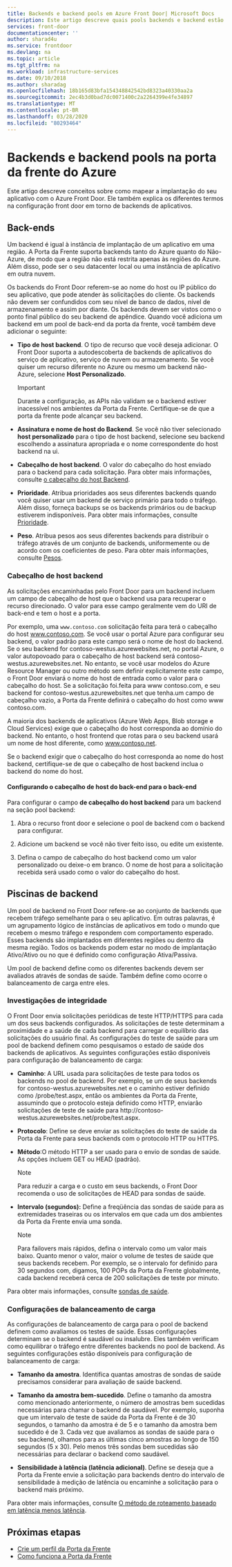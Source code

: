 ```yaml
---
title: Backends e backend pools em Azure Front Door| Microsoft Docs
description: Este artigo descreve quais pools backends e backend estão na configuração front door.
services: front-door
documentationcenter: ''
author: sharad4u
ms.service: frontdoor
ms.devlang: na
ms.topic: article
ms.tgt_pltfrm: na
ms.workload: infrastructure-services
ms.date: 09/10/2018
ms.author: sharadag
ms.openlocfilehash: 18b165d83bfa154348842542bd8323a40330aa2a
ms.sourcegitcommit: 2ec4b3d0bad7dc0071400c2a2264399e4fe34897
ms.translationtype: MT
ms.contentlocale: pt-BR
ms.lasthandoff: 03/28/2020
ms.locfileid: "80293464"
---
```

# <a name="backends-and-backend-pools-in-azure-front-door"></a>Backends e backend pools na porta da frente do Azure
Este artigo descreve conceitos sobre como mapear a implantação do seu aplicativo com o Azure Front Door. Ele também explica os diferentes termos na configuração front door em torno de backends de aplicativos.

## <a name="backends"></a>Back-ends
Um backend é igual à instância de implantação de um aplicativo em uma região. A Porta da Frente suporta backends tanto do Azure quanto do Não-Azure, de modo que a região não está restrita apenas às regiões do Azure. Além disso, pode ser o seu datacenter local ou uma instância de aplicativo em outra nuvem.

Os backends do Front Door referem-se ao nome do host ou IP público do seu aplicativo, que pode atender às solicitações do cliente. Os backends não devem ser confundidos com seu nível de banco de dados, nível de armazenamento e assim por diante. Os backends devem ser vistos como o ponto final público do seu backend de apêndice. Quando você adiciona um backend em um pool de back-end da porta da frente, você também deve adicionar o seguinte:

- **Tipo de host backend**. O tipo de recurso que você deseja adicionar. O Front Door suporta a autodescoberta de backends de aplicativos do serviço de aplicativo, serviço de nuvem ou armazenamento. Se você quiser um recurso diferente no Azure ou mesmo um backend não-Azure, selecione **Host Personalizado**.

    >[!IMPORTANT]
    >Durante a configuração, as APIs não validam se o backend estiver inacessível nos ambientes da Porta da Frente. Certifique-se de que a porta da frente pode alcançar seu backend.

- **Assinatura e nome de host do Backend**. Se você não tiver selecionado **host personalizado** para o tipo de host backend, selecione seu backend escolhendo a assinatura apropriada e o nome correspondente do host backend na ui.

- **Cabeçalho de host backend**. O valor do cabeçalho do host enviado para o backend para cada solicitação. Para obter mais informações, consulte [o cabeçalho do host Backend](#hostheader).

- **Prioridade**. Atribua prioridades aos seus diferentes backends quando você quiser usar um backend de serviço primário para todo o tráfego. Além disso, forneça backups se os backends primários ou de backup estiverem indisponíveis. Para obter mais informações, consulte [Prioridade](front-door-routing-methods.md#priority).

- **Peso**. Atribua pesos aos seus diferentes backends para distribuir o tráfego através de um conjunto de backends, uniformemente ou de acordo com os coeficientes de peso. Para obter mais informações, consulte [Pesos](front-door-routing-methods.md#weighted).

### <a name="backend-host-header"></a><a name = "hostheader"></a>Cabeçalho de host backend

As solicitações encaminhadas pelo Front Door para um backend incluem um campo de cabeçalho de host que o backend usa para recuperar o recurso direcionado. O valor para esse campo geralmente vem do URI de back-end e tem o host e a porta.

Por exemplo, uma `www.contoso.com` solicitação feita para terá o cabeçalho do host www.contoso.com. Se você usar o portal Azure para configurar seu backend, o valor padrão para este campo será o nome de host do backend. Se o seu backend for contoso-westus.azurewebsites.net, no portal Azure, o valor autopovoado para o cabeçalho de host backend será contoso-westus.azurewebsites.net. No entanto, se você usar modelos do Azure Resource Manager ou outro método sem definir explicitamente este campo, o Front Door enviará o nome do host de entrada como o valor para o cabeçalho do host. Se a solicitação foi\.feita para www contoso.com, e seu backend for contoso-westus.azurewebsites.net que tenha\.um campo de cabeçalho vazio, a Porta da Frente definirá o cabeçalho do host como www contoso.com.

A maioria dos backends de aplicativos (Azure Web Apps, Blob storage e Cloud Services) exige que o cabeçalho do host corresponda ao domínio do backend. No entanto, o host frontend que rotas para o seu backend usará um nome de host diferente, como www.contoso.net.

Se o backend exigir que o cabeçalho do host corresponda ao nome do host backend, certifique-se de que o cabeçalho de host backend inclua o backend do nome do host.

#### <a name="configuring-the-backend-host-header-for-the-backend"></a>Configurando o cabeçalho de host do back-end para o back-end

Para configurar o campo **de cabeçalho do host backend** para um backend na seção pool backend:

1. Abra o recurso front door e selecione o pool de backend com o backend para configurar.

2. Adicione um backend se você não tiver feito isso, ou edite um existente.

3. Defina o campo de cabeçalho do host backend como um valor personalizado ou deixe-o em branco. O nome de host para a solicitação recebida será usado como o valor do cabeçalho do host.

## <a name="backend-pools"></a>Piscinas de backend
Um pool de backend no Front Door refere-se ao conjunto de backends que recebem tráfego semelhante para o seu aplicativo. Em outras palavras, é um agrupamento lógico de instâncias de aplicativos em todo o mundo que recebem o mesmo tráfego e respondem com comportamento esperado. Esses backends são implantados em diferentes regiões ou dentro da mesma região. Todos os backends podem estar no modo de implantação Ativo/Ativo ou no que é definido como configuração Ativa/Passiva.

Um pool de backend define como os diferentes backends devem ser avaliados através de sondas de saúde. Também define como ocorre o balanceamento de carga entre eles.

### <a name="health-probes"></a>Investigações de integridade
O Front Door envia solicitações periódicas de teste HTTP/HTTPS para cada um dos seus backends configurados. As solicitações de teste determinam a proximidade e a saúde de cada backend para carregar o equilíbrio das solicitações do usuário final. As configurações do teste de saúde para um pool de backend definem como pesquisamos o estado de saúde dos backends de aplicativos. As seguintes configurações estão disponíveis para configuração de balanceamento de carga:

- **Caminho**: A URL usada para solicitações de teste para todos os backends no pool de backend. Por exemplo, se um de seus backends for contoso-westus.azurewebsites.net e o caminho estiver definido como /probe/test.aspx, então os ambientes da Porta da Frente, assumindo que o protocolo esteja definido como HTTP, enviarão solicitações de teste de saúde para http\://contoso-westus.azurewebsites.net/probe/test.aspx.

- **Protocolo**: Define se deve enviar as solicitações do teste de saúde da Porta da Frente para seus backends com o protocolo HTTP ou HTTPS.

- **Método**:O método HTTP a ser usado para o envio de sondas de saúde. As opções incluem GET ou HEAD (padrão).
    > [!NOTE]
    > Para reduzir a carga e o custo em seus backends, o Front Door recomenda o uso de solicitações de HEAD para sondas de saúde.

- **Intervalo (segundos):** Define a freqüência das sondas de saúde para as extremidades traseiras ou os intervalos em que cada um dos ambientes da Porta da Frente envia uma sonda.

    >[!NOTE]
    >Para failovers mais rápidos, defina o intervalo como um valor mais baixo. Quanto menor o valor, maior o volume de testes de saúde que seus backends recebem. Por exemplo, se o intervalo for definido para 30 segundos com, digamos, 100 POPs da Porta da Frente globalmente, cada backend receberá cerca de 200 solicitações de teste por minuto.

Para obter mais informações, consulte [sondas de saúde](front-door-health-probes.md).

### <a name="load-balancing-settings"></a>Configurações de balanceamento de carga
As configurações de balanceamento de carga para o pool de backend definem como avaliamos os testes de saúde. Essas configurações determinam se o backend é saudável ou insalubre. Eles também verificam como equilibrar o tráfego entre diferentes backends no pool de backend. As seguintes configurações estão disponíveis para configuração de balanceamento de carga:

- **Tamanho da amostra**. Identifica quantas amostras de sondas de saúde precisamos considerar para avaliação de saúde backend.

- **Tamanho da amostra bem-sucedido**. Define o tamanho da amostra como mencionado anteriormente, o número de amostras bem sucedidas necessárias para chamar o backend de saudável. Por exemplo, suponha que um intervalo de teste de saúde da Porta da Frente é de 30 segundos, o tamanho da amostra é de 5 e o tamanho da amostra bem sucedido é de 3. Cada vez que avaliamos as sondas de saúde para o seu backend, olhamos para as últimas cinco amostras ao longo de 150 segundos (5 x 30). Pelo menos três sondas bem sucedidas são necessárias para declarar o backend como saudável.

- **Sensibilidade à latência (latência adicional)**. Define se deseja que a Porta da Frente envie a solicitação para backends dentro do intervalo de sensibilidade à medição de latência ou encaminhe a solicitação para o backend mais próximo.

Para obter mais informações, consulte [O método de roteamento baseado em latência menos latência](front-door-routing-methods.md#latency).

## <a name="next-steps"></a>Próximas etapas

- [Crie um perfil da Porta da Frente](quickstart-create-front-door.md)
- [Como funciona a Porta da Frente](front-door-routing-architecture.md)